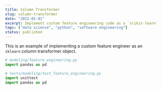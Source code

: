 ```yaml
---
title: Column Transformer
slug: column-transformer
date: "2022-01-01"
excerpt: Implement custom feature engineering code as a `scikit-learn` column transformer.
tags: ["data science", "python", "software engineering"]
status: published
---
```


This is an example of implementing a custom feature engineer as an `sklearn` column transformer object.

```python
# modeling/feature_engineering.py
import pandas as pd
```

```python
# tests/modeling/test_feature_engineering.py
import unittest
import pandas as pd
```
